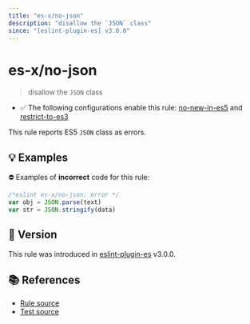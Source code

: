 ```yaml
---
title: "es-x/no-json"
description: "disallow the `JSON` class"
since: "[eslint-plugin-es] v3.0.0"
---
```


# es-x/no-json
> disallow the `JSON` class

- ✅ The following configurations enable this rule: [no-new-in-es5] and [restrict-to-es3]

This rule reports ES5 `JSON` class as errors.

## 💡 Examples

⛔ Examples of **incorrect** code for this rule:

<eslint-playground type="bad">

```js
/*eslint es-x/no-json: error */
var obj = JSON.parse(text)
var str = JSON.stringify(data)
```

</eslint-playground>

## 🚀 Version

This rule was introduced in [eslint-plugin-es] v3.0.0.

[eslint-plugin-es]: https://github.com/mysticatea/eslint-plugin-es

## 📚 References

- [Rule source](https://github.com/eslint-community/eslint-plugin-es-x/blob/master/lib/rules/no-json.js)
- [Test source](https://github.com/eslint-community/eslint-plugin-es-x/blob/master/tests/lib/rules/no-json.js)

[no-new-in-es5]: ../configs/index.md#no-new-in-es5
[restrict-to-es3]: ../configs/index.md#restrict-to-es3
